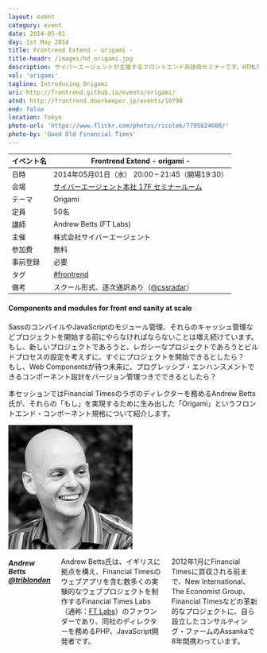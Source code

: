 ```yaml
---
layout: event
category: event
date: 2014-05-01
day: 1st May 2014
title: Frontrend Extend - origami -
title-headr: /images/hd_origami.jpg
description: サイバーエージェントが主催するフロントエンド系技術セミナーです。HTML5/CSS3やJavaScriptのトレンドやノウハウ等を惜しみなくお伝えします。
vol: 'origami'
tagline: Introducing Origami
uri: http://frontrend.github.io/events/origami/
atnd: http://frontrend.doorkeeper.jp/events/10798
end: false
location: Tokyo
photo-url: 'https://www.flickr.com/photos/ricolek/7795824600/'
photo-by: 'Good Old Financial Times'
---
```


イベント名 |Frontrend Extend - origami -
---------|------------------------------------------------------
日時     |2014年05月01日（水） 20:00 – 21:45（開場19:30）
会場     |[サイバーエージェント本社 17F セミナールーム](http://www.cyberagent.co.jp/access_print/id=7035)
テーマ   |Origami
定員     |50名
講師     |Andrew Betts (FT Labs)
主催     |株式会社サイバーエージェント
参加費    |無料
事前登録  |必要
タグ     |[#frontrend](https://twitter.com/search?q=%23frontrend)
備考     |スクール形式、逐次通訳あり（[@cssradar](https://twitter.com/cssradar)）


<h4 id="andrew">Components and modules for front end sanity at scale</h4>

SassのコンパイルやJavaScriptのモジュール管理、それらのキャッシュ管理などプロジェクトを開始する前にやらなければならないことは増え続けています。  
もし、新しいプロジェクトであろうと、レガシーなプロジェクトであろうとビルドプロセスの設定を考えずに、すぐにプロジェクトを開始できるとしたら？  
もし、Web Componentsが待つ未来に、プログレッシブ・エンハンスメントできるコンポーネント設計をバージョン管理つきでできるとしたら？  

本セッションではFinancial Timesのラボのディレクターを務めるAndrew Betts氏が、それらの「もし」を実現するために生み出した「Origami」というフロントエンド・コンポーネント規格について紹介します。

<div class="row">
    <div class="large-3 columns">
        <img src="/images/speakers/andrew.jpg">
    </div>
    <div class="large-9 columns"><h5>Andrew Betts <a href="https://twitter.com/triblondon">@triblondon</a></h5>
    <p>Andrew Betts氏は、イギリスに拠点を構え、Financial Timesのウェブアプリを含む数多くの実験的なウェブプロジェクトを制作するFinancial Times Labs（通称：<a href="http://labs.ft.com/">FT Labs</a>）のファウンダーであり、同社のディレクターを務めるPHP、JavaScript開発者です。</p>
		<p>2012年1月にFinancial Timesに買収される前まで、New International、The Economist Group、Financial Timesなどの革新的なプロジェクトに、自ら設立したコンサルティング・ファームのAssankaで8年間携わっています。</p>
    </div>
</div>

